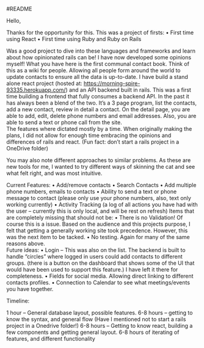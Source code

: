#README


Hello,

Thanks for the opportunity for this.  This was a project of firsts:
•	First time using React
•	First time using Ruby and Ruby on Rails

Was a good project to dive into these languages and frameworks and learn about how opinionated rails can be!  I have now developed some opinions myself!
What you have here is the first communal contact book.  Think of this as a wiki for people.  Allowing all people form around the world to update contacts to ensure all the data is up-to-date.
I have build a stand alone react project (hosted at: https://morning-spire-93335.herokuapp.com/) and an API backend built in rails.  This was a first time building a frontend that fully consumes a backend API.  In the past it has always been a blend of the two.
It’s a 3 page program, list the contacts, add a new contact, review in detail a contact.
On the detail page, you are able to add, edit, delete phone numbers and email addresses.  Also, you are able to send a text or phone call from the site.  
The features where dictated mostly by a time.  When originally making the plans, I did not allow for enough time embracing the opinions and differences of rails and react.  (Fun fact: don’t start a rails project in a OneDrive folder)  

You may also note different approaches to similar problems.  As these are new tools for me, I wanted to try different ways of skinning the cat and see what felt right, and was most intuitive.  

Current Features:
•	Add/remove contacts
•	Search Contacts 
•	Add multiple phone numbers, emails to contacts
•	Ability to send a text or phone message to contact (please only use your phone numbers, also, text only working currently)
•	Activity Tracking (a log of all actions you have had with the user – currently this is only local, and will be rest on refresh)
Items that are completely missing that should not be:
•	There is no Validation!  Of course this is a issue. Based on the audience and this projects purpose, I felt that getting a generally working site took precedence.  However, this was the next item to be tacked.
•	No testing.  Again for many of the same reasons above.  
Future ideas:
•	Login – This was also on the list.  The backend is built to handle “circles” where logged in users could add contacts to different groups.  (there is a button on the dashboard that shows some of the UI that would have been used to support this feature.)  I have left it there for completeness.
•	Fields for social media.  Allowing direct linking to different contacts profiles.
•	Connection to Calendar to see what meetings/events you have together.


Timeline:

1 hour – General database layout, possible features.
6-8 hours – getting to know the syntax, and general flow (Have I mentioned not to start a rails project in a Onedrive folder!)
6-8 hours – Getting to know react, building a few components and getting general layout.
6-8 hours of iterating of features, and different functionality






